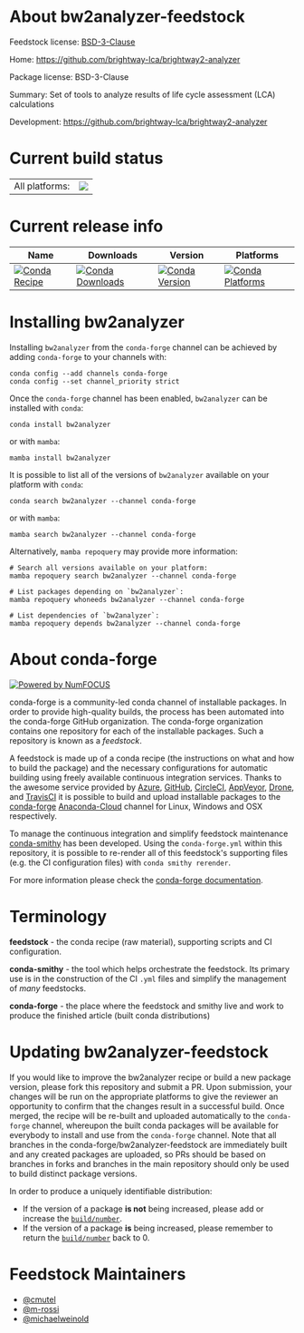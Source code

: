 About bw2analyzer-feedstock
===========================

Feedstock license: [BSD-3-Clause](https://github.com/conda-forge/bw2analyzer-feedstock/blob/main/LICENSE.txt)

Home: https://github.com/brightway-lca/brightway2-analyzer

Package license: BSD-3-Clause

Summary: Set of tools to analyze results of life cycle assessment (LCA) calculations

Development: https://github.com/brightway-lca/brightway2-analyzer

Current build status
====================


<table><tr><td>All platforms:</td>
    <td>
      <a href="https://dev.azure.com/conda-forge/feedstock-builds/_build/latest?definitionId=18188&branchName=main">
        <img src="https://dev.azure.com/conda-forge/feedstock-builds/_apis/build/status/bw2analyzer-feedstock?branchName=main">
      </a>
    </td>
  </tr>
</table>

Current release info
====================

| Name | Downloads | Version | Platforms |
| --- | --- | --- | --- |
| [![Conda Recipe](https://img.shields.io/badge/recipe-bw2analyzer-green.svg)](https://anaconda.org/conda-forge/bw2analyzer) | [![Conda Downloads](https://img.shields.io/conda/dn/conda-forge/bw2analyzer.svg)](https://anaconda.org/conda-forge/bw2analyzer) | [![Conda Version](https://img.shields.io/conda/vn/conda-forge/bw2analyzer.svg)](https://anaconda.org/conda-forge/bw2analyzer) | [![Conda Platforms](https://img.shields.io/conda/pn/conda-forge/bw2analyzer.svg)](https://anaconda.org/conda-forge/bw2analyzer) |

Installing bw2analyzer
======================

Installing `bw2analyzer` from the `conda-forge` channel can be achieved by adding `conda-forge` to your channels with:

```
conda config --add channels conda-forge
conda config --set channel_priority strict
```

Once the `conda-forge` channel has been enabled, `bw2analyzer` can be installed with `conda`:

```
conda install bw2analyzer
```

or with `mamba`:

```
mamba install bw2analyzer
```

It is possible to list all of the versions of `bw2analyzer` available on your platform with `conda`:

```
conda search bw2analyzer --channel conda-forge
```

or with `mamba`:

```
mamba search bw2analyzer --channel conda-forge
```

Alternatively, `mamba repoquery` may provide more information:

```
# Search all versions available on your platform:
mamba repoquery search bw2analyzer --channel conda-forge

# List packages depending on `bw2analyzer`:
mamba repoquery whoneeds bw2analyzer --channel conda-forge

# List dependencies of `bw2analyzer`:
mamba repoquery depends bw2analyzer --channel conda-forge
```


About conda-forge
=================

[![Powered by
NumFOCUS](https://img.shields.io/badge/powered%20by-NumFOCUS-orange.svg?style=flat&colorA=E1523D&colorB=007D8A)](https://numfocus.org)

conda-forge is a community-led conda channel of installable packages.
In order to provide high-quality builds, the process has been automated into the
conda-forge GitHub organization. The conda-forge organization contains one repository
for each of the installable packages. Such a repository is known as a *feedstock*.

A feedstock is made up of a conda recipe (the instructions on what and how to build
the package) and the necessary configurations for automatic building using freely
available continuous integration services. Thanks to the awesome service provided by
[Azure](https://azure.microsoft.com/en-us/services/devops/), [GitHub](https://github.com/),
[CircleCI](https://circleci.com/), [AppVeyor](https://www.appveyor.com/),
[Drone](https://cloud.drone.io/welcome), and [TravisCI](https://travis-ci.com/)
it is possible to build and upload installable packages to the
[conda-forge](https://anaconda.org/conda-forge) [Anaconda-Cloud](https://anaconda.org/)
channel for Linux, Windows and OSX respectively.

To manage the continuous integration and simplify feedstock maintenance
[conda-smithy](https://github.com/conda-forge/conda-smithy) has been developed.
Using the ``conda-forge.yml`` within this repository, it is possible to re-render all of
this feedstock's supporting files (e.g. the CI configuration files) with ``conda smithy rerender``.

For more information please check the [conda-forge documentation](https://conda-forge.org/docs/).

Terminology
===========

**feedstock** - the conda recipe (raw material), supporting scripts and CI configuration.

**conda-smithy** - the tool which helps orchestrate the feedstock.
                   Its primary use is in the construction of the CI ``.yml`` files
                   and simplify the management of *many* feedstocks.

**conda-forge** - the place where the feedstock and smithy live and work to
                  produce the finished article (built conda distributions)


Updating bw2analyzer-feedstock
==============================

If you would like to improve the bw2analyzer recipe or build a new
package version, please fork this repository and submit a PR. Upon submission,
your changes will be run on the appropriate platforms to give the reviewer an
opportunity to confirm that the changes result in a successful build. Once
merged, the recipe will be re-built and uploaded automatically to the
`conda-forge` channel, whereupon the built conda packages will be available for
everybody to install and use from the `conda-forge` channel.
Note that all branches in the conda-forge/bw2analyzer-feedstock are
immediately built and any created packages are uploaded, so PRs should be based
on branches in forks and branches in the main repository should only be used to
build distinct package versions.

In order to produce a uniquely identifiable distribution:
 * If the version of a package **is not** being increased, please add or increase
   the [``build/number``](https://docs.conda.io/projects/conda-build/en/latest/resources/define-metadata.html#build-number-and-string).
 * If the version of a package **is** being increased, please remember to return
   the [``build/number``](https://docs.conda.io/projects/conda-build/en/latest/resources/define-metadata.html#build-number-and-string)
   back to 0.

Feedstock Maintainers
=====================

* [@cmutel](https://github.com/cmutel/)
* [@m-rossi](https://github.com/m-rossi/)
* [@michaelweinold](https://github.com/michaelweinold/)


